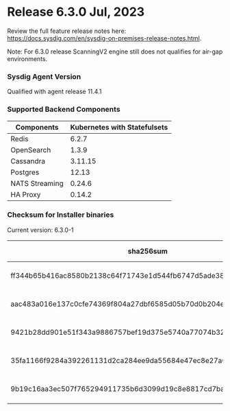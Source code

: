 Release 6.3.0 Jul, 2023
===

Review the full feature release notes here: https://docs.sysdig.com/en/sysdig-on-premises-release-notes.html.

Note: For 6.3.0 release ScanningV2 engine still does not qualifies for air-gap environments.

### Sysdig Agent Version

Qualified with agent release 11.4.1

### Supported Backend Components

| **Components** | **Kubernetes with Statefulsets** |
|---|---|
| Redis                      | 6.2.7 |
| OpenSearch                 | 1.3.9 |
| Cassandra                  | 3.11.15 |
| Postgres                   | 12.13 |
| NATS Streaming             | 0.24.6 |
| HA Proxy                   | 0.14.2 |


### Checksum for Installer binaries

Current version: 6.3.0-1

| **sha256sum** | **Installer binary** |
|---|---|
| ff344b65b416ac8580b2138c64f71743e1d544fb6747d5ade38aefa7e74654a2 | installer-darwin-amd64 |
| aac483a016e137c0cfe74369f804a27dbf6585d05b70d0b204ecbf4ba605f082 | installer-darwin-arm64 |
| 9421b28dd901e51f343a9886757bef19d375e5740a77074b32cd7e5d89278d0c | installer-linux-amd64 |
| 35fa1166f9284a392261131d2ca284ee9da55684e47ec8e27a006a6c16c12f4e | installer-linux-arm |
| 9b19c16aa3ec507f765294911735b6d3099d19c8e8817cd7bab3beb087867a44 | installer-linux-arm64 |
